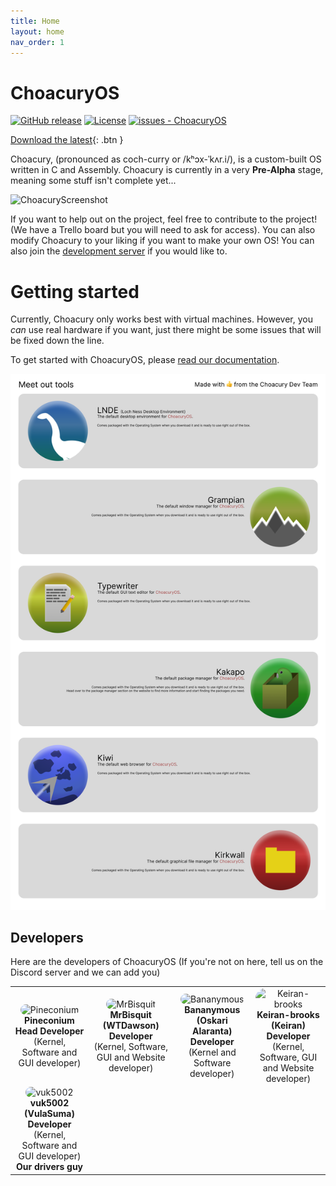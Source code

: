 ```yaml
---
title: Home
layout: home
nav_order: 1
---
```


# ChoacuryOS

[![GitHub release](https://img.shields.io/github/release/Pineconium/ChoacuryOS?include_prereleases=&sort=semver&color=blue)](https://github.com/Pineconium/ChoacuryOS/releases/)
[![License](https://img.shields.io/badge/License-GPL--3.0-blue)](#license)
[![issues - ChoacuryOS](https://img.shields.io/github/issues/Pineconium/ChoacuryOS)](https://github.com/Pineconium/ChoacuryOS/issues)

[Download the latest](https://github.com/Pineconium/ChoacuryOS/releases/latest){: .btn }


Choacury, (pronounced as coch-curry or /kʰɔx-ˈkʌr.i/), is a custom-built OS written in C and Assembly. Choacury is currently in a very **Pre-Alpha** stage, meaning some stuff isn't complete yet...

![ChoacuryScreenshot](https://raw.githubusercontent.com/Pineconium/ChoacuryOS/main/choacuryscreenshot.png)

If you want to help out on the project, feel free to contribute to the project! (We have a Trello board but you will need to ask for access). You can also modify Choacury to your liking if you want to make your own OS! You can also join the [development server](https://discord.gg/qhgDWrzCvg) if you would like to.

# Getting started
Currently, Choacury only works best with virtual machines. However, you *can* use real hardware if you want, just there might be some issues that will be fixed down the line.

To get started with ChoacuryOS, please [read our documentation](/getting-started.md).

![Meet our tools](<meet-our-tools.png>)

## Developers
Here are the developers of ChoacuryOS (If you're not on here, tell us on the Discord server and we can add you)
<table>
  <tr>
    <td align="center">
      <img src="https://avatars.githubusercontent.com/u/101128219?v=4" alt="Pineconium" width="150"
        style="border-radius: 1rem" /><br>
      <strong>Pineconium</strong><br>
      <b>Head Developer</b> (Kernel, Software and GUI developer)<br>
    </td>
    <td align="center">
      <img src="https://avatars.githubusercontent.com/u/69386111?v=4" alt="MrBisquit" width="150"
        style="border-radius: 1rem" /><br>
      <strong>MrBisquit (WTDawson)</strong><br>
      <b>Developer</b> (Kernel, Software, GUI and Website developer)<br>
    </td>
    <td align="center">
      <img src="https://avatars.githubusercontent.com/u/68776844?v=4" alt="Bananymous" width="150"
        style="border-radius: 1rem" /><br>
      <strong>Bananymous (Oskari Alaranta)</strong><br>
      <b>Developer</b> (Kernel and Software developer)<br>
    </td>
    <td align="center">
      <img src="https://avatars.githubusercontent.com/u/152309277?v=4" alt="Keiran-brooks" width="150" 
        style="border-radius: 1rem" /><br>
      <strong>Keiran-brooks (Keiran)</strong><br>
      <b>Developer</b> (Kernel, Software, GUI and Website developer)<br>
    </td>
  </tr>
  <tr>
    <td align="center">
      <img src="https://avatars.githubusercontent.com/u/87710726?v=4" alt="vuk5002" width="150"
        style="border-radius: 1rem" /><br>
      <strong>vuk5002 (VulaSuma)</strong><br>
      <b>Developer</b> (Kernel, Software and GUI developer)<br>
      <b>Our drivers guy</b>
    </td>
  </tr>
  <!-- Add more rows as needed -->
</table>